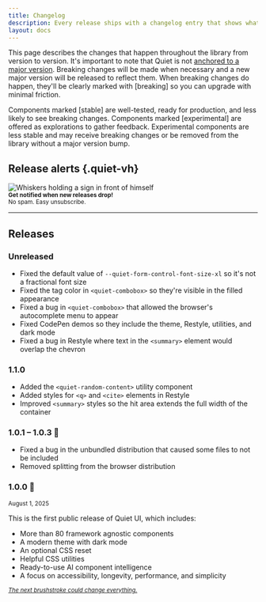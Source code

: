 ```yaml
---
title: Changelog
description: Every release ships with a changelog entry that shows what's new.
layout: docs
---
```


This page describes the changes that happen throughout the library from version to version. It's important to note that Quiet is not [anchored to a major version](https://www.abeautifulsite.net/posts/anchoring-software-to-major-versions/). Breaking changes will be made when necessary and a new major version will be released to reflect them. When breaking changes do happen, they'll be clearly marked with [breaking] so you can upgrade with minimal friction. 

Components marked [stable] are well-tested, ready for production, and less likely to see breaking changes. Components marked [experimental] are offered as explorations to gather feedback. Experimental components are less stable and may receive breaking changes or be removed from the library without a major version bump.

## Release alerts {.quiet-vh}

<form 
  class="js-cm-form whiskers-email" 
  id="subForm"
  action="https://www.createsend.com/t/subscribeerror?description=" 
  method="post" 
  data-id="A61C50BEC994754B1D79C5819EC1255C1B31244D333BF1BA7C7110C86FE7CF7856BEBB1CE5FB5F305E491256458DDB0D84C7F6E7E798917706F78CD30AA744D5"
>
  <img src="/assets/images/whiskers/with-sign.svg" alt="Whiskers holding a sign in front of himself">
  <div class="whiskers-email-controls">
    <!-- cspell:disable -->
    <quiet-text-field
      id="fieldEmail"
      class="quiet-light js-cm-email-input qa-input-email"
      name="cm-tydiudd-tydiudd" 
      type="email" 
      label="Email"
      maxlength="200"
      placeholder="you@example.com" 
      appearance="unstyled"
      autocomplete="Email"
      required
    ></quiet-text-field>    
    <!-- cspell:enable -->
    <quiet-button icon-label="Sign up" type="submit" variant="primary" size="sm">
      <quiet-icon name="send"></quiet-icon>
    </quiet-button>
  </div>
  <small>
    <strong>Get notified when new releases drop!</strong><br>
    No spam. Easy unsubscribe.
  </small>
</form>
<script type="text/javascript" src="https://js.createsend1.com/javascript/copypastesubscribeformlogic.js"></script>

---

## Releases

### Unreleased

- Fixed the default value of `--quiet-form-control-font-size-xl` so it's not a fractional font size
- Fixed the tag color in `<quiet-combobox>` so they're visible in the filled appearance
- Fixed a bug in `<quiet-combobox>` that allowed the browser's autocomplete menu to appear
- Fixed CodePen demos so they include the theme, Restyle, utilities, and dark mode
- Fixed a bug in Restyle where text in the `<summary>` element would overlap the chevron

### 1.1.0

- Added the `<quiet-random-content>` utility component
- Added styles for `<q>` and `<cite>` elements in Restyle
- Improved `<summary>` styles so the hit area extends the full width of the container

### 1.0.1 – 1.0.3 🔨

- Fixed a bug in the unbundled distribution that caused some files to not be included
- Removed splitting from the browser distribution

### 1.0.0 🧀

<small>August 1, 2025</small>

This is the first public release of Quiet UI, which includes:

- More than 80 framework agnostic components
- A modern theme with dark mode
- An optional CSS reset
- Helpful CSS utilities
- Ready-to-use AI component intelligence
- A focus on accessibility, longevity, performance, and simplicity

<small><em><a href="https://x.com/pants/status/1912832380794003928">The next brushstroke could change everything.</a></em></small>
